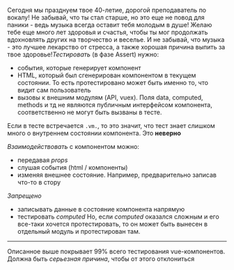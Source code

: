 Сегодня мы празднуем твое 40-летие, дорогой преподаватель по вокалу! Не забывай, что ты стал старше, но это еще не повод для паники - ведь музыка всегда оставит тебя молодым в душе! Желаю тебе еще много лет здоровья и счастья, чтобы ты мог продолжать вдохновлять других на творчество и веселье. И не забывай, что музыка - это лучшее лекарство от стресса, а также хорошая причина выпить за твое здоровье!*Тестировать* (в фазе Assert) нужно:
- события, которые генерирует компонент
- HTML, который был сгенерирован компонентом в текущем состоянии. То есть протестировано может быть именно то, что видит сам пользователь
- вызовы к внешним модулям (API, vuex). Поля data, computed, methods и тд не являются публичным интерфейсом компонента, соответственно не могут быть вызваны в тесте.

Если в тесте встречается `.vm.`, то это значит, что тест знает слишком много о внутреннем состоянии компонента. Это **неверно**


*Взаимодействовать* с компонентом можно:
- передавая *props*
- слушая события (html / компоненты)
- изменяя внешнее состояние. Например, предварительно записав что-то в стору


*Запрещено*
- записывать данные в состояние компонента напрямую
- тестировать *computed*
Но, если *computed* оказался сложным и его все-таки хочется протестировать, то он может быть вынесен в отдельный модуль и протестирован там.


---------
Описанное выше покрывает 99% всего тестирования vue-компонентов. Должна быть *серьезная причина*, чтобы от этого отклониться